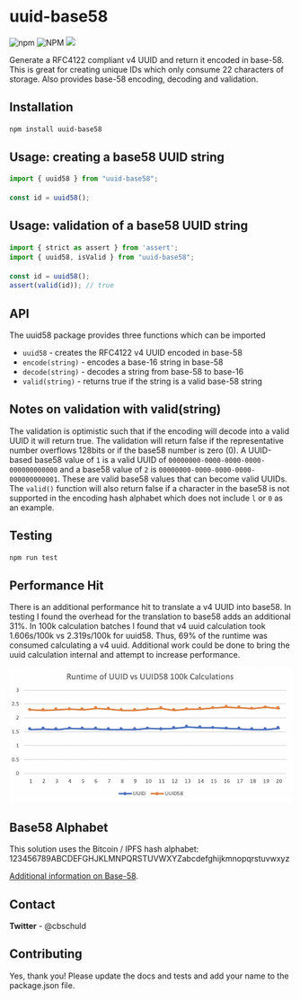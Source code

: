 # uuid-base58

<p>
  <img alt="npm" src="https://img.shields.io/npm/dw/uuid-base58?style=flat-square">
  <img alt="NPM" src="https://img.shields.io/npm/l/uuid-base58?style=flat-square">
  <img src="https://img.shields.io/badge/PRs-welcome-brightgreen.svg?style=flat-square">
</p>

Generate a RFC4122 compliant v4 UUID and return it encoded in base-58.  This is great for creating unique IDs which only consume 22 characters of storage.  Also provides base-58 encoding, decoding and validation.

## Installation

```sh
npm install uuid-base58
```

## Usage: creating a base58 UUID string

```typescript
import { uuid58 } from "uuid-base58";

const id = uuid58();
```

## Usage: validation of a base58 UUID string

```typescript
import { strict as assert } from 'assert';
import { uuid58, isValid } from "uuid-base58";

const id = uuid58();
assert(valid(id)); // true
```

## API

The uuid58 package provides three functions which can be imported

+ `uuid58` - creates the RFC4122 v4 UUID encoded in base-58
+ `encode(string)` - encodes a base-16 string in base-58
+ `decode(string)` - decodes a string from base-58 to base-16
+ `valid(string)` - returns true if the string is a valid base-58 string

## Notes on validation with valid(string)

The validation is optimistic such that if the encoding will decode into a valid UUID it will return true.  The validation will return false if the representative number overflows 128bits or if the base58 number is zero (0).  A UUID-based base58 value of `1` is a valid UUID of `00000000-0000-0000-0000-000000000000` and a base58 value of `2` is `00000000-0000-0000-0000-000000000001`.  These are valid base58 values that can become valid UUIDs.  The `valid()` function will also return false if a character in the base58 is not supported in the encoding hash alphabet which does not include `l` or `0` as an example.

## Testing

```sh
npm run test
```

## Performance Hit

There is an additional performance hit to translate a v4 UUID into base58.  In testing I found the overhead for the translation to base58 adds an additional 31%.  In 100k calculation batches I found that v4 uuid calculation took 1.606s/100k vs 2.319s/100k for uuid58.  Thus, 69% of the runtime was consumed calculating a v4 uuid.  Additional work could be done to bring the uuid calculation internal and attempt to increase performance.

![performance graph](https://raw.githubusercontent.com/cbschuld/uuid-base58/master/__tests__/performance.png)

## Base58 Alphabet

This solution uses the Bitcoin / IPFS hash alphabet: 123456789ABCDEFGHJKLMNPQRSTUVWXYZabcdefghijkmnopqrstuvwxyz

[Additional information on Base-58](https://en.wikipedia.org/wiki/Base58).

## Contact

**Twitter** - @cbschuld

## Contributing

Yes, thank you!  Please update the docs and tests and add your name to the package.json file.
